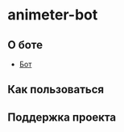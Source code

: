 # animeter-bot
## О боте
- [Бот](https://t.me/animeter_1_bot)
## Как пользоваться
## Поддержка проекта
